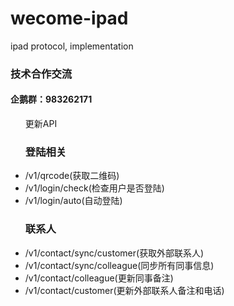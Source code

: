 # wecome-ipad
ipad protocol, implementation
<h3>技术合作交流</h3>
<h4>企鹅群：983262171</h4>

<ul>更新API
   <h3>登陆相关</h3>
   <li>/v1/qrcode(获取二维码)</li>
   <li>/v1/login/check(检查用户是否登陆)</li>
   <li>/v1/login/auto(自动登陆)</li>
   <h3>联系人</h3>
   <li>/v1/contact/sync/customer(获取外部联系人)</li>
   <li>/v1/contact/sync/colleague(同步所有同事信息)</li>
   <li>/v1/contact/colleague(更新同事备注)</li>
   <li>/v1/contact/customer(更新外部联系人备注和电话)</li>

</ul>
